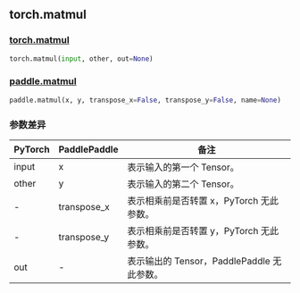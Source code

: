 ## torch.matmul
### [torch.matmul](https://pytorch.org/docs/stable/generated/torch.matmul.html?highlight=matmul#torch.matmul)
```python
torch.matmul(input, other, out=None)
```

### [paddle.matmul](https://www.paddlepaddle.org.cn/documentation/docs/zh/api/paddle/matmul_cn.html)
```python
paddle.matmul(x, y, transpose_x=False, transpose_y=False, name=None)
```

### 参数差异
| PyTorch       | PaddlePaddle | 备注                                                   |
| ------------- | ------------ | ------------------------------------------------------ |
| input           | x            | 表示输入的第一个 Tensor。               |
| other        | y            | 表示输入的第二个 Tensor。             |
| -           | transpose_x            | 表示相乘前是否转置 x，PyTorch 无此参数。               |
| -        | transpose_y            | 表示相乘前是否转置 y，PyTorch 无此参数。             |
| out          | -        | 表示输出的 Tensor，PaddlePaddle 无此参数。  |
